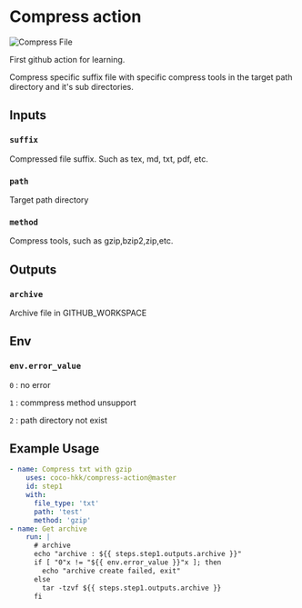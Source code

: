 # Compress action

![Compress File](https://github.com/coco-hkk/compress-action/workflows/Compress%20File/badge.svg)

First github action for learning.

Compress specific suffix file with specific compress tools in the target path directory and it's sub directories.

## Inputs

### `suffix`

Compressed file suffix. Such as tex, md, txt, pdf, etc.

### `path`

Target path directory

### `method`

Compress tools, such as gzip,bzip2,zip,etc.

## Outputs

### `archive`

Archive file in GITHUB_WORKSPACE

## Env

### `env.error_value`

`0` : no error

`1` : commpress method unsupport

`2` : path directory not exist

## Example Usage

```yaml
- name: Compress txt with gzip
    uses: coco-hkk/compress-action@master
    id: step1
    with:
      file_type: 'txt'
      path: 'test'
      method: 'gzip'
- name: Get archive
    run: |
      # archive
      echo "archive : ${{ steps.step1.outputs.archive }}"
      if [ "0"x != "${{ env.error_value }}"x ]; then
        echo "archive create failed, exit"
      else
        tar -tzvf ${{ steps.step1.outputs.archive }}
      fi
```
